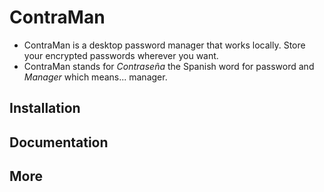 # ContraMan
- ContraMan is a desktop password manager that works locally. Store your encrypted passwords wherever you want.
- ContraMan stands for *Contraseña* the Spanish word for password and *Manager* which means... manager.

## Installation

## Documentation

## More
